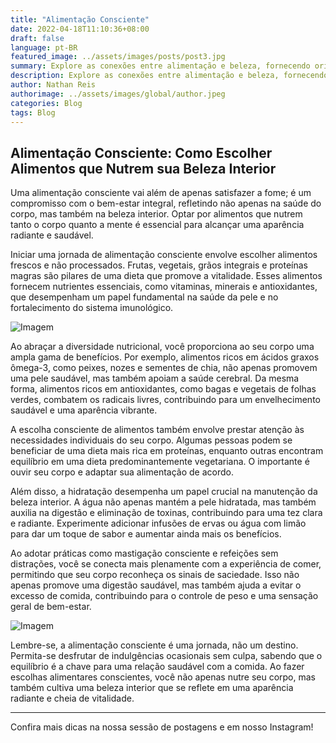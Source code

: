 ```yaml
---
title: "Alimentação Consciente"
date: 2022-04-18T11:10:36+08:00
draft: false
language: pt-BR
featured_image: ../assets/images/posts/post3.jpg
summary: Explore as conexões entre alimentação e beleza, fornecendo orientações sobre escolhas alimentares que não apenas aprimoram a saúde, mas também promovem uma pele radiante e um corpo equilibrado.
description: Explore as conexões entre alimentação e beleza, fornecendo orientações sobre escolhas alimentares que não apenas aprimoram a saúde, mas também promovem uma pele radiante e um corpo equilibrado.
author: Nathan Reis
authorimage: ../assets/images/global/author.jpeg
categories: Blog
tags: Blog
---
```


## Alimentação Consciente: Como Escolher Alimentos que Nutrem sua Beleza Interior

Uma alimentação consciente vai além de apenas satisfazer a fome; é um compromisso com o bem-estar integral, refletindo não apenas na saúde do corpo, mas também na beleza interior. Optar por alimentos que nutrem tanto o corpo quanto a mente é essencial para alcançar uma aparência radiante e saudável.

Iniciar uma jornada de alimentação consciente envolve escolher alimentos frescos e não processados. Frutas, vegetais, grãos integrais e proteínas magras são pilares de uma dieta que promove a vitalidade. Esses alimentos fornecem nutrientes essenciais, como vitaminas, minerais e antioxidantes, que desempenham um papel fundamental na saúde da pele e no fortalecimento do sistema imunológico.

![Imagem](https://img.freepik.com/free-photo/top-view-assortment-vegetables-paper-bag_23-2148853335.jpg?w=1380&t=st=1706618826~exp=1706619426~hmac=13ea1ac4a06afd1f2ece404c0777ada67f7db9992b2c5b013ea19fdd97eee489)

Ao abraçar a diversidade nutricional, você proporciona ao seu corpo uma ampla gama de benefícios. Por exemplo, alimentos ricos em ácidos graxos ômega-3, como peixes, nozes e sementes de chia, não apenas promovem uma pele saudável, mas também apoiam a saúde cerebral. Da mesma forma, alimentos ricos em antioxidantes, como bagas e vegetais de folhas verdes, combatem os radicais livres, contribuindo para um envelhecimento saudável e uma aparência vibrante.

A escolha consciente de alimentos também envolve prestar atenção às necessidades individuais do seu corpo. Algumas pessoas podem se beneficiar de uma dieta mais rica em proteínas, enquanto outras encontram equilíbrio em uma dieta predominantemente vegetariana. O importante é ouvir seu corpo e adaptar sua alimentação de acordo.

Além disso, a hidratação desempenha um papel crucial na manutenção da beleza interior. A água não apenas mantém a pele hidratada, mas também auxilia na digestão e eliminação de toxinas, contribuindo para uma tez clara e radiante. Experimente adicionar infusões de ervas ou água com limão para dar um toque de sabor e aumentar ainda mais os benefícios.

Ao adotar práticas como mastigação consciente e refeições sem distrações, você se conecta mais plenamente com a experiência de comer, permitindo que seu corpo reconheça os sinais de saciedade. Isso não apenas promove uma digestão saudável, mas também ajuda a evitar o excesso de comida, contribuindo para o controle de peso e uma sensação geral de bem-estar.

![Imagem](https://img.freepik.com/free-photo/closeup-athletic-woman-adding-strawberries-while-making-fruit-salad-kitchen_637285-6186.jpg?w=1380&t=st=1706618866~exp=1706619466~hmac=f5b43dd468eea7dfcce077c2e53c91944db6b2f013890cb7a4d494cd31ca4c36)

Lembre-se, a alimentação consciente é uma jornada, não um destino. Permita-se desfrutar de indulgências ocasionais sem culpa, sabendo que o equilíbrio é a chave para uma relação saudável com a comida. Ao fazer escolhas alimentares conscientes, você não apenas nutre seu corpo, mas também cultiva uma beleza interior que se reflete em uma aparência radiante e cheia de vitalidade.

---

Confira mais dicas na nossa sessão de postagens e em nosso Instagram!
